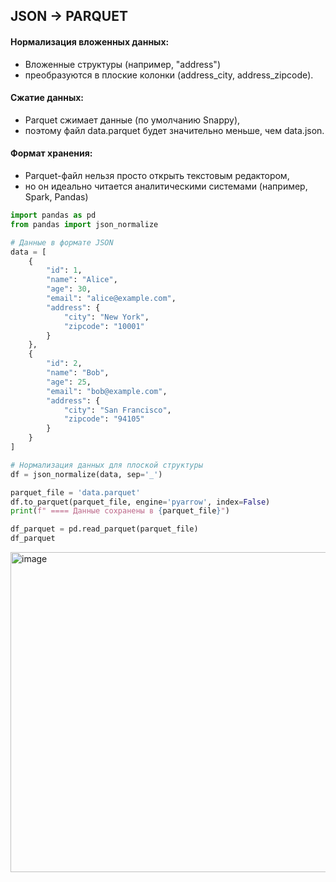 ## JSON -> PARQUET

#### Нормализация вложенных данных:
- Вложенные структуры (например, "address")
- преобразуются в плоские колонки (address_city, address_zipcode).

#### Сжатие данных:
- Parquet сжимает данные (по умолчанию Snappy),
- поэтому файл data.parquet будет значительно меньше, чем data.json.

#### Формат хранения:
- Parquet-файл нельзя просто открыть текстовым редактором,
- но он идеально читается аналитическими системами (например, Spark, Pandas)

```python
import pandas as pd
from pandas import json_normalize

# Данные в формате JSON
data = [
    {
        "id": 1,
        "name": "Alice",
        "age": 30,
        "email": "alice@example.com",
        "address": {
            "city": "New York",
            "zipcode": "10001"
        }
    },
    {
        "id": 2,
        "name": "Bob",
        "age": 25,
        "email": "bob@example.com",
        "address": {
            "city": "San Francisco",
            "zipcode": "94105"
        }
    }
]

# Нормализация данных для плоской структуры
df = json_normalize(data, sep='_')

parquet_file = 'data.parquet'
df.to_parquet(parquet_file, engine='pyarrow', index=False)
print(f" ==== Данные сохранены в {parquet_file}")

df_parquet = pd.read_parquet(parquet_file)
df_parquet
```

<img width="512" alt="image" src="https://github.com/user-attachments/assets/e6d353de-e891-4ee5-99fb-2e5e45480377">

